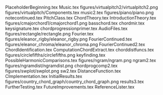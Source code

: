 PlaceholderBeginning.tex
Music.tex
figures/virtualpitch2/virtualpitch2.png
figures/virtualpitch/Components.tex
music2.tex
figures/piano/piano.png
notecontinued.tex
PitchClass.tex
ChordTheory.tex
IntroductionTheory.tex
figures/cmajorchord1/cmajorchord1.png
basschord.tex
chordmir.tex
keysignature.tex
chordprogressionprimer.tex
AudioFiles.tex
figures/rectangle/rectangle.png
Fourier.tex
figures/eleanor_rigby/eleanor_rigby.png
FourierContinued.tex
figures/eleanor_chroma/eleanor_chroma.png
FourierContinued2.tex
ChordIdentification.tex
ComputationChordExtract.tex
chorddistfuncs.tex
figures/circlefifths/circlefifths.png
keyfinding.tex
PossibleHarmonicComparisons.tex
figures/ngram/ngram.png
ngram2.tex
figures/ngramdist/ngramdist.png
chordprogcomp2.tex
figures/swplot/swplot.png
sw2.tex
DistanceFunction.tex
CImplementation.tex
InitialResults.tex
figures/country_chord_graph/country_chord_graph.png
results3.tex
FurtherTesting.tex
FutureImprovements.tex
ReferenceLister.tex
